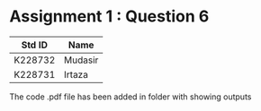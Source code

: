 # Assignment 1 : Question 6
|Std ID|Name|
|------|-|
|K228732|Mudasir|
|K228731|Irtaza|

The code .pdf file has been added in folder with showing outputs
